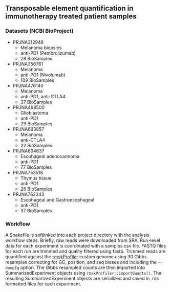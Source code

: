## Transposable element quantification in immunotherapy treated patient samples

### Datasets (NCBI BioProject)

- PRJNA312948 
    - Melanoma biopsies
    - anti-PD1 (Pembrolizumab)
    - 28 BioSamples
- PRJNA356761
    - Melanoma 
    - anti-PD1 (Nivolumab)
    - 109 BioSamples
- PRJNA476140
    - Melanoma
    - anti-PD1, anti-CTLA4
    - 37 BioSamples
- PRJNA498500
    - Glioblastoma
    - anti-PD1
    - 29 BioSamples
- PRJNA693857
    - Melanoma
    - anti-CTLA4
    - 22 BioSamples
- PRJNA694637
    - Esophageal adenocarinoma
    - anti-PD1
    - 77 BioSamples
- PRJNA753518
    - Thymus tissue
    - anti-PD1
    - 26 BioSamples
- PRJNA762343
    - Esophageal and Gastroesophageal
    - anti-PD1
    - 37 BioSamples

### Workflow

A Snakefile is softlinked into each project directory with the analysis workflow steps. Briefly,
raw reads were downloaded from SRA. Run-level data for each experiment is coordinated with a 
samples.csv file. FASTQ files for each run are trimmed and quality filtered using fastp. Trimmed
reads are quantified against the [rmskProfiler](https://github.com/coriell-research/rmskProfiler) 
custom genome using 30 Gibbs resamples correcting for GC, position, and seq biases and including
the `--dumpEq` option. The Gibbs resampled counts are then imported into SummarizedExperiment
objects using `rmskProfiler::importQuants()`. The resulting SummarizedExperiment objects are 
serialized and saved in .rds formatted files for each experiment.



